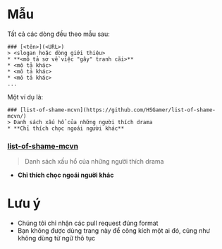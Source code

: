 # Mẫu
Tất cả các dòng đều theo mẫu sau: 
```
### [<tên>](<URL>)
> <slogan hoặc dòng giới thiệu>
* **<mô tả sơ về việc "gây" tranh cãi>**
* <mô tả khác>
* <mô tả khác>
* <mô tả khác>
...
```

Một ví dụ là:
```
### [list-of-shame-mcvn](https://github.com/HSGamer/list-of-shame-mcvn/)
> Danh sách xấu hổ của những người thích drama
* **Chỉ thích chọc ngoái người khác**
```
  ### [list-of-shame-mcvn](https://github.com/HSGamer/list-of-shame-mcvn/)
  > Danh sách xấu hổ của những người thích drama
  * **Chỉ thích chọc ngoái người khác**

# Lưu ý
* Chúng tôi chỉ nhận các pull request đúng format
* Bạn không được dùng trang này để công kích một ai đó, cũng như không dùng từ ngữ thô tục
